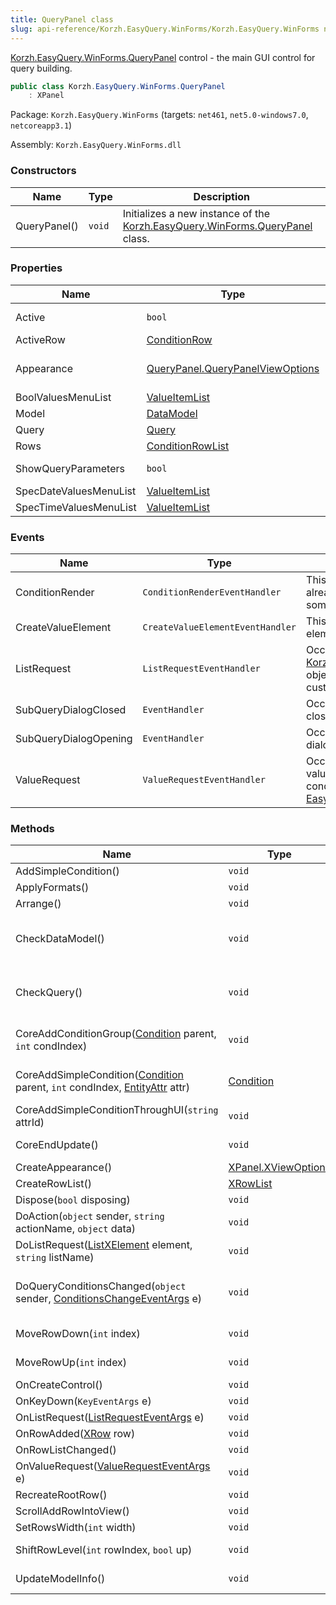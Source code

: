 ```yaml
---
title: QueryPanel class
slug: api-reference/Korzh.EasyQuery.WinForms/Korzh.EasyQuery.WinForms namespace/querypanel-class
---
```



[Korzh.EasyQuery.WinForms.QueryPanel](/api-reference/korzh-easyquery-winforms/korzh-easyquery-winforms-namespace/querypanel-class) control - the main GUI control for query building.
```csharp
public class Korzh.EasyQuery.WinForms.QueryPanel
    : XPanel

```
Package: `Korzh.EasyQuery.WinForms` (targets: `net461`, `net5.0-windows7.0`, `netcoreapp3.1`)

Assembly: `Korzh.EasyQuery.WinForms.dll`

### Constructors

| Name | Type | Description | 
| --- | --- | --- | 
| QueryPanel() | `void` | Initializes a new instance of the [Korzh.EasyQuery.WinForms.QueryPanel](/api-reference/korzh-easyquery-winforms/korzh-easyquery-winforms-namespace/querypanel-class) class. | 


### Properties

| Name | Type | Description | 
| --- | --- | --- | 
| Active | `bool` | Gets or sets a value indicating whether this [Korzh.EasyQuery.WinForms.QueryPanel](/api-reference/korzh-easyquery-winforms/korzh-easyquery-winforms-namespace/querypanel-class) is active. | 
| ActiveRow | [ConditionRow](/api-reference/korzh-easyquery-winforms/korzh-easyquery-winforms-namespace/conditionrow-class) | Gets currently active row. | 
| Appearance | [QueryPanel.QueryPanelViewOptions](/api-reference/korzh-easyquery-winforms/korzh-easyquery-winforms-namespace/querypanel-querypanelviewoptions-class) | Gets the [Korzh.EasyQuery.WinForms.QueryPanel.QueryPanelViewOptions](/api-reference/korzh-easyquery-winforms/korzh-easyquery-winforms-namespace/querypanel-class) object. | 
| BoolValuesMenuList | [ValueItemList](/api-reference/korzh-easyquery-winforms/korzh-easyquery-winforms-namespace/valueitemlist-class) | Gets the list of boolean values used in menus. | 
| Model | [DataModel](/api-reference/korzh-easyquery/korzh-easyquery-namespace/datamodel-class) | Gets the [Korzh.EasyQuery.DataModel](/api-reference/korzh-easyquery/korzh-easyquery-namespace/datamodel-class) object | 
| Query | [Query](/api-reference/korzh-easyquery/korzh-easyquery-namespace/query-class) | Gets or sets the [Korzh.EasyQuery.Query](/api-reference/korzh-easyquery/korzh-easyquery-namespace/query-class) object. | 
| Rows | [ConditionRowList](/api-reference/korzh-easyquery-winforms/korzh-easyquery-winforms-namespace/conditionrowlist-class) | Gets list of condition rows. | 
| ShowQueryParameters | `bool` | Gets or sets a value indicating whether query parameters will be shown as "extra" conditions to set the parameters' values. | 
| SpecDateValuesMenuList | [ValueItemList](/api-reference/korzh-easyquery-winforms/korzh-easyquery-winforms-namespace/valueitemlist-class) | Gets the list of special date values (like "Today") used in menus. | 
| SpecTimeValuesMenuList | [ValueItemList](/api-reference/korzh-easyquery-winforms/korzh-easyquery-winforms-namespace/valueitemlist-class) | Gets the list of special time values (like "Noon") used in menus. | 


### Events

| Name | Type | Description | 
| --- | --- | --- | 
| ConditionRender | `ConditionRenderEventHandler` | This event is raised when the row is already rendered.  It is used to change some UI of specific rows. | 
| CreateValueElement | `CreateValueElementEventHandler` | This event allows to change value element type at run-time | 
| ListRequest | `ListRequestEventHandler` | Occurs when the [Korzh.EasyQuery.WinForms.QueryPanel](/api-reference/korzh-easyquery-winforms/korzh-easyquery-winforms-namespace/querypanel-class) object needs the content of some custom list | 
| SubQueryDialogClosed | `EventHandler` | Occurs after sub query dialog has been closed. | 
| SubQueryDialogOpening | `EventHandler` | Occurs before opening of sub query dialog. | 
| ValueRequest | `ValueRequestEventHandler` | Occurs when there is a need to get value from user.  For example when conditions has entity attribute with [EasyData.CustomValueEditor](/api-reference/easydata-core/easydata-namespace/customvalueeditor-class) object. | 


### Methods

| Name | Type | Description | 
| --- | --- | --- | 
| AddSimpleCondition() | `void` | Adds the [Korzh.EasyQuery.Condition](/api-reference/korzh-easyquery/korzh-easyquery-namespace/condition-class). | 
| ApplyFormats() | `void` | Applies the formats used in panel to all rows. | 
| Arrange() | `void` | Arranges rows in the panel. | 
| CheckDataModel() | `void` | Checks the [Korzh.EasyQuery.DataModel](/api-reference/korzh-easyquery/korzh-easyquery-namespace/datamodel-class) object. Generates an exception if [Korzh.EasyQuery.WinForms.QueryPanel.Model](/api-reference/korzh-easyquery-winforms/korzh-easyquery-winforms-namespace/querypanel-class) property has null value. | 
| CheckQuery() | `void` | Checks the [Korzh.EasyQuery.Query](/api-reference/korzh-easyquery/korzh-easyquery-namespace/query-class) object. Generates an exception if [Korzh.EasyQuery.WinForms.QueryPanel.Query](/api-reference/korzh-easyquery-winforms/korzh-easyquery-winforms-namespace/querypanel-class) property has null value. | 
| CoreAddConditionGroup([Condition](/api-reference/korzh-easyquery/korzh-easyquery-namespace/condition-class) parent, `int` condIndex) | `void` | Core procedure that adds new [Korzh.EasyQuery.WinForms.ConditionGroupRow](/api-reference/korzh-easyquery-winforms/korzh-easyquery-winforms-namespace/conditiongrouprow-class) object. | 
| CoreAddSimpleCondition([Condition](/api-reference/korzh-easyquery/korzh-easyquery-namespace/condition-class) parent, `int` condIndex, [EntityAttr](/api-reference/korzh-easyquery/korzh-easyquery-namespace/entityattr-class) attr) | [Condition](/api-reference/korzh-easyquery/korzh-easyquery-namespace/condition-class) | Core procedure that adds new [Korzh.EasyQuery.WinForms.SimpleConditionRow](/api-reference/korzh-easyquery-winforms/korzh-easyquery-winforms-namespace/simpleconditionrow-class) object. | 
| CoreAddSimpleConditionThroughUI(`string` attrId) | `void` | Processes a click on "addition row". | 
| CoreEndUpdate() | `void` | Performs necessary adjustments on update finish. | 
| CreateAppearance() | [XPanel.XViewOptions](/api-reference/korzh-easyquery-winforms/korzh-easyquery-winforms-namespace/xpanel-xviewoptions-class) | Creates the appearance. | 
| CreateRowList() | [XRowList](/api-reference/korzh-easyquery-winforms/korzh-easyquery-winforms-namespace/xrowlist-class) | Creates the row list. | 
| Dispose(`bool` disposing) | `void` | Clean up any resources being used. | 
| DoAction(`object` sender, `string` actionName, `object` data) | `void` | Handles Action event. | 
| DoListRequest([ListXElement](/api-reference/korzh-easyquery-winforms/korzh-easyquery-winforms-namespace/listxelement-class) element, `string` listName) | `void` | Virtual method for filling the list of [Korzh.EasyQuery.WinForms.ListXElement](/api-reference/korzh-easyquery-winforms/korzh-easyquery-winforms-namespace/listxelement-class). | 
| DoQueryConditionsChanged(`object` sender, [ConditionsChangeEventArgs](/api-reference/korzh-easyquery/korzh-easyquery-namespace/conditionschangeeventargs-class) e) | `void` | Handles Query.ConditionsChanged event and refreshes [Korzh.EasyQuery.WinForms.QueryPanel](/api-reference/korzh-easyquery-winforms/korzh-easyquery-winforms-namespace/querypanel-class) object accordingly. | 
| MoveRowDown(`int` index) | `void` | Moves the row to one position down (taking into account the level of other rows). | 
| MoveRowUp(`int` index) | `void` | Moves the row to one position up (taking into account the level of other rows). | 
| OnCreateControl() | `void` | Raises the <see cref="M:System.Windows.Forms.Control.CreateControl"></see> event. | 
| OnKeyDown(`KeyEventArgs` e) | `void` | Raises the key down event. | 
| OnListRequest([ListRequestEventArgs](/api-reference/korzh-easyquery-winforms/korzh-easyquery-winforms-namespace/listrequesteventargs-class) e) | `void` | Raises the `ListRequest` event. | 
| OnRowAdded([XRow](/api-reference/korzh-easyquery-winforms/korzh-easyquery-winforms-namespace/xrow-class) row) | `void` | Called when new row was added into the panel. | 
| OnRowListChanged() | `void` | Called when list of rows was changed. | 
| OnValueRequest([ValueRequestEventArgs](/api-reference/korzh-easyquery-winforms/korzh-easyquery-winforms-namespace/valuerequesteventargs-class) e) | `void` | Raises the `ValueRequest` event. | 
| RecreateRootRow() | `void` | Creates the root row. | 
| ScrollAddRowIntoView() | `void` | Scrolls the "click here to add..." row into view. | 
| SetRowsWidth(`int` width) | `void` | Sets the width of the rows. | 
| ShiftRowLevel(`int` rowIndex, `bool` up) | `void` | Shifts the row level (taking into account the level of other rows) | 
| UpdateModelInfo() | `void` | Updates all information based on data model information (such as list of entities). |